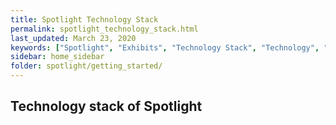 ```yaml
---
title: Spotlight Technology Stack
permalink: spotlight_technology_stack.html
last_updated: March 23, 2020
keywords: ["Spotlight", "Exhibits", "Technology Stack", "Technology", "Stack"]
sidebar: home_sidebar
folder: spotlight/getting_started/
---
```


## Technology stack of Spotlight


